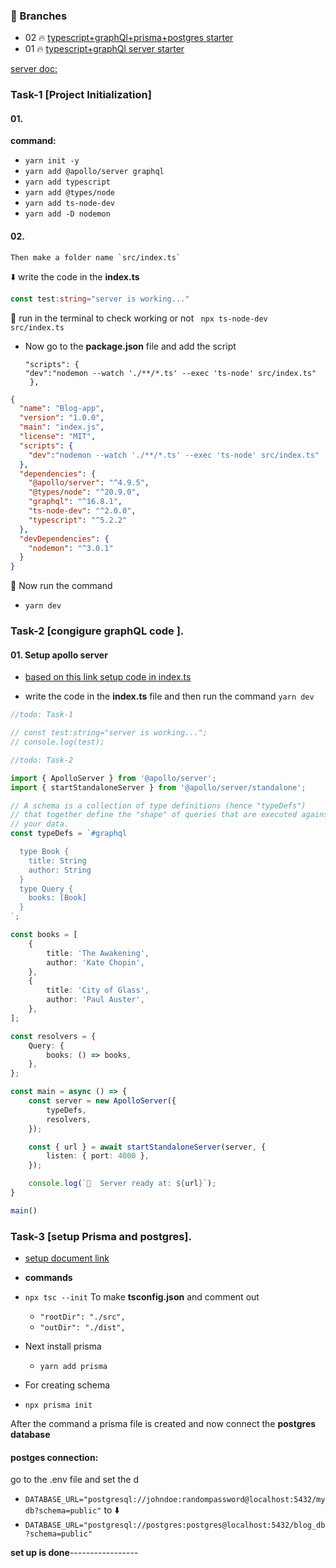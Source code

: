 ###    🎲 Branches

- 02 🔥 [typescript+graphQl+prisma+postgres starter](https://github.com/bappasahabapi/bolg-app-graphQL-prisma-postgres-ts/tree/bappa/02/prisma-postgres-graphQL-typeScript-starter)
- 01 🔥 [typescript+graphQl server starter](https://github.com/bappasahabapi/bolg-app-graphQL-prisma-postgres-ts/tree/bappa/01/graphL-typescript-starter)

[server doc:](https://www.apollographql.com/docs/apollo-server/)
###   Task-1 [Project Initialization]
####    01. 
**command:**
-    `yarn init -y`
-    `yarn add @apollo/server graphql`
-    `yarn add typescript`
-    `yarn add @types/node`
-    `yarn add ts-node-dev`
-    `yarn add -D nodemon`

####    02.
    Then make a folder name `src/index.ts`
⬇️ write the code in the **index.ts**
```ts
const test:string="server is working..."
```
🔲 run in the terminal to check working or not
` npx ts-node-dev src/index.ts`

- Now go to the **package.json** file and add the script

      "scripts": {
      "dev":"nodemon --watch './**/*.ts' --exec 'ts-node' src/index.ts"
       },

```json
{
  "name": "Blog-app",
  "version": "1.0.0",
  "main": "index.js",
  "license": "MIT",
  "scripts": {
    "dev":"nodemon --watch './**/*.ts' --exec 'ts-node' src/index.ts"
  },
  "dependencies": {
    "@apollo/server": "^4.9.5",
    "@types/node": "^20.9.0",
    "graphql": "^16.8.1",
    "ts-node-dev": "^2.0.0",
    "typescript": "^5.2.2"
  },
  "devDependencies": {
    "nodemon": "^3.0.1"
  }
}

```
🔲 Now run the command 
-    `yarn dev`

###   Task-2 [congigure graphQL code ]. 

#### 01. Setup apollo server 
- [based on this link setup code in index.ts](https://www.apollographql.com/docs/apollo-server/getting-started)

- write the code in the **index.ts** file and then run the command `yarn dev`
```typescript
//todo: Task-1

// const test:string="server is working...";
// console.log(test);

//todo: Task-2

import { ApolloServer } from '@apollo/server';
import { startStandaloneServer } from '@apollo/server/standalone';

// A schema is a collection of type definitions (hence "typeDefs")
// that together define the "shape" of queries that are executed against
// your data.
const typeDefs = `#graphql

  type Book {
    title: String
    author: String
  }
  type Query {
    books: [Book]
  }
`;

const books = [
    {
        title: 'The Awakening',
        author: 'Kate Chopin',
    },
    {
        title: 'City of Glass',
        author: 'Paul Auster',
    },
];

const resolvers = {
    Query: {
        books: () => books,
    },
};

const main = async () => {
    const server = new ApolloServer({
        typeDefs,
        resolvers,
    });

    const { url } = await startStandaloneServer(server, {
        listen: { port: 4000 },
    });

    console.log(`🚀  Server ready at: ${url}`);
}

main()

```

###   Task-3 [setup Prisma and postgres]. 

- [setup document link](https://www.prisma.io/docs/getting-started/setup-prisma/start-from-scratch/relational-databases-typescript-postgresql)
- **commands**
- `npx tsc --init` 
To make **tsconfig.json** and comment out 
    - `"rootDir": "./src", `
    - ` "outDir": "./dist",    `
- Next install prisma 
  - `yarn add prisma`

- For creating schema 
 - `npx prisma init`

After the command a prisma file is created and now connect the **postgres database**

####    postges connection:
go to the .env file and set the d

- `DATABASE_URL="postgresql://johndoe:randompassword@localhost:5432/mydb?schema=public"`
to ⬇️
- `DATABASE_URL="postgresql://postgres:postgres@localhost:5432/blog_db?schema=public"`

**set up is done**-----------------

